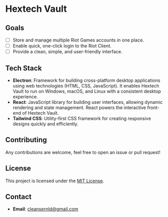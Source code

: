 # Hextech Vault

## Goals

- [ ] Store and manage multiple Riot Games accounts in one place.
- [ ] Enable quick, one-click login to the Riot Client.
- [ ] Provide a clean, simple, and user-friendly interface.

## Tech Stack

- **Electron**: Framework for building cross-platform desktop applications using web technologies (HTML, CSS, JavaScript). It enables Hextech Vault to run on Windows, macOS, and Linux with a consistent desktop experience.
- **React**: JavaScript library for building user interfaces, allowing dynamic rendering and state management. React powers the interactive front-end of Hextech Vault.
- **Tailwind CSS**: Utility-first CSS framework for creating responsive designs quickly and efficiently.

## Contributing

Any contributions are welcome, feel free to open an issue or pull request!

## License

This project is licensed under the [MIT License](LICENSE).

## Contact

- **Email**: cleansernld@gmail.com
